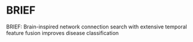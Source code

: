 # BRIEF
BRIEF: Brain-inspired network connection search with extensive temporal feature fusion improves disease classification
